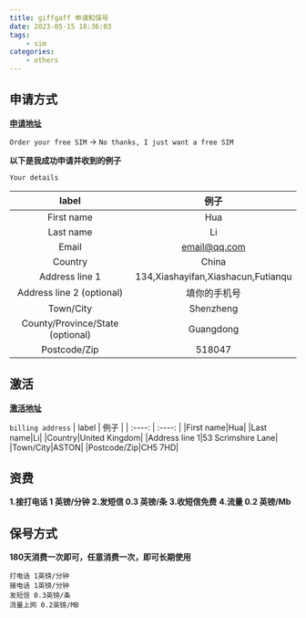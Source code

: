 ```yaml
---
title: giffgaff 申请和保号
date: 2023-05-15 18:36:03
tags:
    - sim
categories: 
    - others
---
```


## 申请方式

[__申请地址__](https://www.giffgaff.com/)

`Order your free SIM` -> `No thanks, I just want a free SIM`

__以下是我成功申请并收到的例子__

`Your details`

| label | 例子 |
| :----: | :----: |
|First name|Hua|
|Last name|Li|
|Email|email@qq.com|
|Country|China|
|Address line 1|134,Xiashayifan,Xiashacun,Futianqu|
|Address line 2 (optional)|填你的手机号|
|Town/City|Shenzheng|
|County/Province/State (optional)|Guangdong|
|Postcode/Zip|518047|

## 激活

[__激活地址__](https://www.giffgaff.com/activate)

`billing address`
| label | 例子 |
| :----: | :----: |
|First name|Hua|
|Last name|Li|
|Country|United Kingdom|
|Address line 1|53 Scrimshire Lane|
|Town/City|ASTON|
|Postcode/Zip|CH5 7HD|

## 资费

__1.接打电话 1 英镑/分钟__
__2.发短信 0.3 英镑/条__
__3.收短信免费__
__4.流量 0.2 英镑/Mb__

## 保号方式

__180天消费一次即可，任意消费一次，即可长期使用__

```
打电话 1英镑/分钟
接电话 1英镑/分钟
发短信 0.3英镑/条
流量上网 0.2英镑/MB
```